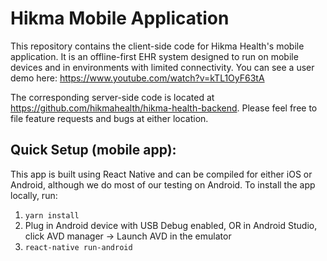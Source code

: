 # Hikma Mobile Application
This repository contains the client-side code for Hikma Health's mobile application. It is an offline-first EHR system designed 
to run on mobile devices and in environments with limited connectivity. You can see a user demo here: https://www.youtube.com/watch?v=kTL1OyF63tA

The corresponding server-side code is located at https://github.com/hikmahealth/hikma-health-backend. Please feel free 
to file feature requests and bugs at either location.

Quick Setup (mobile app):
-------------------------

This app is built using React Native and can be compiled for either iOS or Android, although we do most of our testing
on Android. To install the app locally, run:

1. `yarn install`
2. Plug in Android device with USB Debug enabled, OR in Android Studio, click AVD manager -> Launch AVD in the emulator
3. `react-native run-android`
